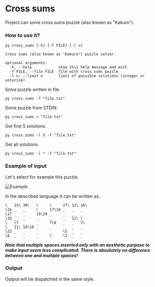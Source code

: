 # Cross sums

Project can solve cross sums puzzle (also known as "Kakuro").

### How to use it?

```
py cross_sums [-h] [-f FILE] [-l n]

Cross sums (also known as "Kakuro") puzzle solver.

optional arguments:
  -h, --help            show this help message and exit
  -f FILE, --file FILE  file with cross sums puzzle
  -l n, --limit n       limit of possible solutions (integer or asterisk)

```

Solve puzzle written in file.

```
py cross_sums -f "file.txt"
```

Solve puzzle from STDIN.

```
py cross_sums < "file.txt"
```

Get first 5 solutions.

```
py cross_sums -l 5 -f "file.txt"
```

Get all solutions.

```
py cross_sums -l * -f "file.txt"
```

### Example of input

Let's select for example this puzzle.

![Example](https://upload.wikimedia.org/wikipedia/commons/c/c8/Kakuro_black_box.svg)

In the described language it can be written as:

```
\   23\ 30\   \     \     27\ 12\ 16\
\16 _   _     \     17\24 _   _   _
\17 _   _     15\29 _     _   _   _
\35 _   _     _     _     _   12\ \
\   \7  _     _     7\8   _   _   7\
\   11\ 10\16 _     _     _   _   _
\21 _   _     _     _     \5  _   _
\6  _   _     _     \     \3  _   _
```

***Note that multiple spaces inserted only with an aesthetic purpose to make input seem less complicated. There is absolutely no difference between one and multiple spaces!***

### Output

Output will be dispatched in the same style.